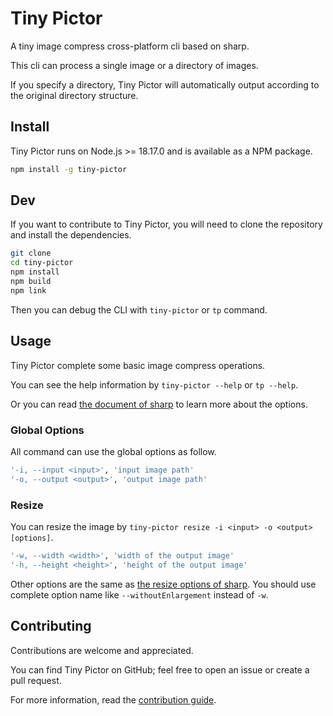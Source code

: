 # Tiny Pictor

A tiny image compress cross-platform cli based on sharp.

This cli can process a single image or a directory of images.

If you specify a directory, Tiny Pictor will automatically output according to the original directory structure.

## Install

Tiny Pictor runs on Node.js >= 18.17.0 and is available as a NPM package.

```bash
npm install -g tiny-pictor
```

## Dev

If you want to contribute to Tiny Pictor, you will need to clone the repository and install the dependencies.

```bash
git clone
cd tiny-pictor
npm install
npm build
npm link
```

Then you can debug the CLI with `tiny-pictor` or `tp` command.

## Usage

Tiny Pictor complete some basic image compress operations.

You can see the help information by `tiny-pictor --help` or `tp --help`.

Or you can read [the document of sharp](https://sharp.pixelplumbing.com/) to learn more about the options.

### Global Options

All command can use the global options as follow.

```bash
'-i, --input <input>', 'input image path'
'-o, --output <output>', 'output image path'
```

### Resize

You can resize the image by `tiny-pictor resize -i <input> -o <output> [options]`.

```bash
'-w, --width <width>', 'width of the output image'
'-h, --height <height>', 'height of the output image'
```

Other options are the same as [the resize options of sharp](https://sharp.pixelplumbing.com/api-resize#resize). You should use complete option name like `--withoutEnlargement` instead of `-w`.

## Contributing

Contributions are welcome and appreciated.

You can find Tiny Pictor on GitHub; feel free to open an issue or create a pull request.

For more information, read the [contribution guide](https://github.com/TypeStrong/typedoc/blob/master/.github/CONTRIBUTING.md).
